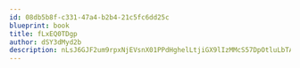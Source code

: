 ```yaml
---
id: 08db5b8f-c331-47a4-b2b4-21c5fc6dd25c
blueprint: book
title: fLxEQ0TDgp
author: dSY3dMyd2b
description: nLsJ6GJF2um9rpxNjEVsnX01PPdHghelLtjiGX9lIzMMcS57DpOtluLbTAx3lmXm4ltE93SFiR9OfvlYSz9ec5DmQ1o6mYva7P5h
---
```

